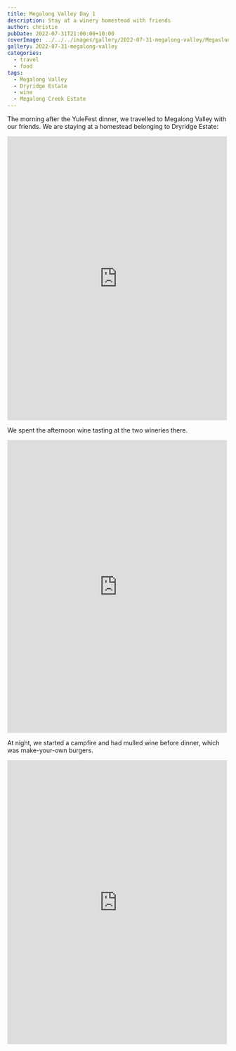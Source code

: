 ```yaml
---
title: Megalong Valley Day 1
description: Stay at a winery homestead with friends
author: christie
pubDate: 2022-07-31T21:00:00+10:00
coverImage: ../../../images/gallery/2022-07-31-megalong-valley/Megaslong Creek Estate (10).jpeg
gallery: 2022-07-31-megalong-valley
categories:
  - travel
  - food
tags:
  - Megalong Valley
  - Dryridge Estate
  - wine
  - Megalong Creek Estate
---
```


The morning after the YuleFest dinner, we travelled to Megalong Valley with
our friends. We are staying at a homestead belonging to Dryridge Estate:

<iframe src="https://www.facebook.com/plugins/post.php?href=https%3A%2F%2Fwww.facebook.com%2Fchris1.tham%2Fposts%2Fpfbid0wYwgkrPPYb8vW5grKmWoSEgCQdbDGYdtQGV2EG2LH7K5r67oFz5cPQJFDrZdoDXzl&show_text=true&width=500" width="500" height="645" style="border:none;overflow:hidden" scrolling="no" frameborder="0" allowfullscreen="true" allow="autoplay; clipboard-write; encrypted-media; picture-in-picture; web-share"></iframe>

We spent the afternoon wine tasting at the two wineries there.

<iframe src="https://www.facebook.com/plugins/post.php?href=https%3A%2F%2Fwww.facebook.com%2Fchris1.tham%2Fposts%2Fpfbid02MZNY5dcnREdSUJyEqQaqaAPEkCa2sS6u1t1YgpAWeGfNSGPGCWuQCabH95PfKogXl&show_text=true&width=500" width="500" height="665" style="border:none;overflow:hidden" scrolling="no" frameborder="0" allowfullscreen="true" allow="autoplay; clipboard-write; encrypted-media; picture-in-picture; web-share"></iframe>

At night, we started a campfire and had mulled wine before dinner, which was
make-your-own burgers.

<iframe src="https://www.facebook.com/plugins/post.php?href=https%3A%2F%2Fwww.facebook.com%2Fchris1.tham%2Fposts%2Fpfbid036uPXgHFoKr495zK79XDEJs3bnojGLKrpRUPHfgkMnLGD3fYNkR9UvbrgQmf3QTiol&show_text=true&width=500" width="500" height="645" style="border:none;overflow:hidden" scrolling="no" frameborder="0" allowfullscreen="true" allow="autoplay; clipboard-write; encrypted-media; picture-in-picture; web-share"></iframe>
